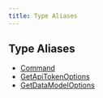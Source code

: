 ```yaml
---
title: Type Aliases
---
```


## Type Aliases

- [Command](type-alias.Command.md)
- [GetApiTokenOptions](type-alias.GetApiTokenOptions.md)
- [GetDataModelOptions](type-alias.GetDataModelOptions.md)
